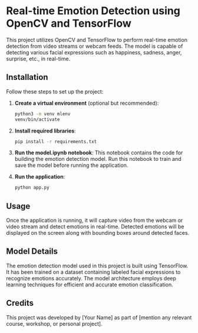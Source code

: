 # Real-time Emotion Detection using OpenCV and TensorFlow

This project utilizes OpenCV and TensorFlow to perform real-time emotion detection from video streams or webcam feeds. The model is capable of detecting various facial expressions such as happiness, sadness, anger, surprise, etc., in real-time.

## Installation

Follow these steps to set up the project:

1. **Create a virtual environment** (optional but recommended):
    ```bash
    python3 -m venv mlenv
    venv/bin/activate
    ```

2. **Install required libraries**:
    ```bash
    pip install -r requirements.txt
    ```

3. **Run the model.ipynb notebook**:
   This notebook contains the code for building the emotion detection model. Run this notebook to train and save the model before running the application.

4. **Run the application**:
    ```bash
    python app.py
    ```

## Usage

Once the application is running, it will capture video from the webcam or video stream and detect emotions in real-time. Detected emotions will be displayed on the screen along with bounding boxes around detected faces.

## Model Details

The emotion detection model used in this project is built using TensorFlow. It has been trained on a dataset containing labeled facial expressions to recognize emotions accurately. The model architecture employs deep learning techniques for efficient and accurate emotion classification.

## Credits

This project was developed by [Your Name] as part of [mention any relevant course, workshop, or personal project].

